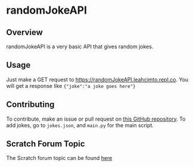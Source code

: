 # randomJokeAPI
## Overview
randomJokeAPI is a very basic API that gives random jokes.

## Usage
Just make a GET request to https://randomJokeAPI.leahcimto.repl.co. You will get a response like `{"joke":"a joke goes here"}`

## Contributing
To contribute, make an issue or pull request on [this GitHub repository](https://github.com/leahcimto/randomJokeAPI). To add jokes, go to `jokes.json`, and `main.py` for the main script.

## Scratch Forum Topic
The Scratch forum topic can be found [here](https://scratch.mit.edu/discuss/topic/598394/?page=1#post-6232185)

